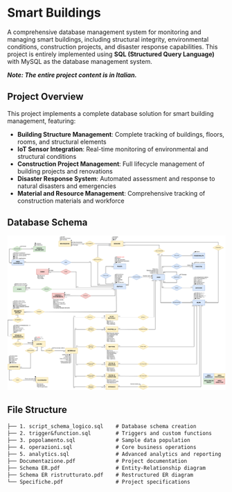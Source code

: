 # Smart Buildings

A comprehensive database management system for monitoring and managing smart buildings, including structural integrity, environmental conditions, construction projects, and disaster response capabilities. This project is entirely implemented using **SQL (Structured Query Language)** with MySQL as the database management system.

**_Note: The entire project content is in Italian._**

## Project Overview

This project implements a complete database solution for smart building management, featuring:

- **Building Structure Management**: Complete tracking of buildings, floors, rooms, and structural elements
- **IoT Sensor Integration**: Real-time monitoring of environmental and structural conditions
- **Construction Project Management**: Full lifecycle management of building projects and renovations
- **Disaster Response System**: Automated assessment and response to natural disasters and emergencies
- **Material and Resource Management**: Comprehensive tracking of construction materials and workforce



## Database Schema
![Schema](Schema_ER_ristrutturato.png)



## File Structure

```
├── 1. script_schema_logico.sql    # Database schema creation
├── 2. trigger&function.sql        # Triggers and custom functions
├── 3. popolamento.sql             # Sample data population
├── 4. operazioni.sql              # Core business operations
├── 5. analytics.sql               # Advanced analytics and reporting
├── Documentazione.pdf             # Project documentation
├── Schema ER.pdf                  # Entity-Relationship diagram
├── Schema ER ristrutturato.pdf    # Restructured ER diagram
└── Specifiche.pdf                 # Project specifications
```

